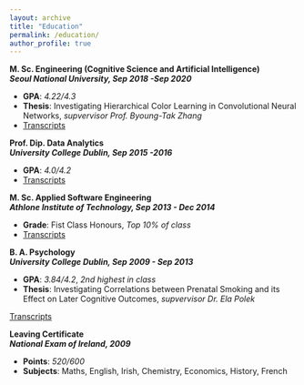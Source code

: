 ```yaml
---
layout: archive
title: "Education"
permalink: /education/
author_profile: true
---
```



**M. Sc. Engineering (Cognitive Science and Artificial Intelligence)** <br>
**_Seoul National University, Sep 2018 -Sep 2020_**  <br>
* **GPA**: _4.22/4.3_
* **Thesis**: Investigating Hierarchical Color Learning in Convolutional Neural Networks, _supvervisor Prof. Byoung-Tak Zhang_
* [Transcripts](http://chrishickey.github.io/files/snu_msc.pdf)

**Prof. Dip. Data Analytics** <br>
**_University College Dublin, Sep 2015 -2016_** <br>
* **GPA**: _4.0/4.2_
* [Transcripts](http://chrishickey.github.io/files/ucd_dip.pdf)


**M. Sc. Applied Software Engineering** <br>
**_Athlone Institute of Technology, Sep 2013 - Dec 2014_** <br>
* **Grade**: Fist Class Honours, _Top 10% of class_
* [Transcripts](http://chrishickey.github.io/files/ait_msc.pdf)

**B. A. Psychology** <br>
**_University College Dublin, Sep 2009 - Sep 2013_** <br>
* **GPA**: _3.84/4.2_, _2nd highest in class_
* **Thesis**: Investigating Correlations between Prenatal Smoking and its Effect on Later Cognitive Outcomes, _supvervisor Dr. Ela Polek_

<a href="http://chrishickey.github.io/files/ucd_ba.pdf">Transcripts</a>

**Leaving Certificate** <br>
**_National Exam of Ireland, 2009_** <br>
* **Points**: _520/600_ 
* **Subjects**: Maths, English, Irish, Chemistry, Economics, History, French 